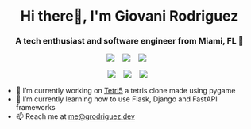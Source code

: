 <h1 align="center">Hi there👋, I'm Giovani Rodriguez</h1>
<h3 align="center">A tech enthusiast and software engineer from Miami, FL 🌴</h3>

<p align="center">
  <a target="_blank" rel="noopener noreferrer" href="https://www.linkedin.com/in/giovaniluisrodriguez/"><img src="https://img.shields.io/badge/-giovaniluisrodriguez-blue?style=flat-square&logo=Linkedin&logoColor=white" /></a>&nbsp;&nbsp;&nbsp;
  <a target="_blank" rel="noopener noreferrer" href="https://instagram.com/gcode0727/"><img src="https://img.shields.io/badge/-gcode0727-purple?style=flat-square&logo=instagram&logoColor=white&link=https://instagram.com/gcode0727/" /></a>&nbsp;&nbsp;&nbsp;
  <a target="_blank" rel="noopener noreferrer" href="https://www.facebook.com/giovaniluisrodriguez"><img src="https://img.shields.io/badge/-giovaniluisrodriguez-blue?style=flat-square&logo=facebook&logoColor=white&link=https://www.facebook.com/giovaniluisrodriguez" /></a>&nbsp;&nbsp;&nbsp;
</p>
<p align="center">
  <img src="https://img.shields.io/badge/-C%23-00599C?style=flat-square&logo=csharp" />&nbsp;&nbsp;&nbsp;
  <img src="https://img.shields.io/badge/-Python-00599C?style=flat-square&logo=python&color=yellow&logoColor=white" />&nbsp;&nbsp;&nbsp;
  <img src="https://img.shields.io/badge/-Javascript-00599C?style=flat-square&logo=javascript&color=red&logoColor=white" />&nbsp;&nbsp;
</p>

- 🔭  I’m currently working on [Tetri5](https://github.com/gio101046/tetri5) a tetris clone made using pygame
- 🌱  I’m currently learning how to use Flask, Django and FastAPI frameworks
- 📫  Reach me at me@grodriguez.dev
